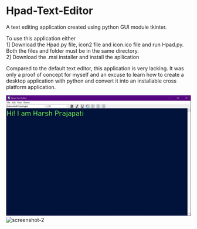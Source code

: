 # Hpad-Text-Editor
A text editing application created using python GUI module tkinter.

To use this application either  
1] Download the Hpad.py file, icon2 file and icon.ico file and run Hpad.py. Both the files and folder must be in the same directory.  
2] Download the .msi installer and install the apllication

Compared to the default text editor, this application is very lacking. It was only a proof of concept for myself and an excuse to learn how to create a desktop application with python and convert it into an installable cross platform application.

![screenshot-1](screenshot.jpg)  
![screenshot-2](screenshot1.jpg)
